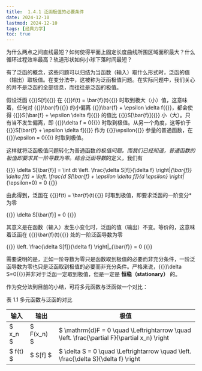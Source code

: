 ```yaml
---
title:  1.4.1 泛函极值的必要条件
date: 2024-12-10
lastmod: 2024-12-10
tags: [经典力学]
toc: true
---
```


为什么两点之间直线最短？如何使得平面上固定长度曲线所围区域面积最大？什么循环过程效率最高？轨道形状如何小球下落时间最短？

有了泛函的概念，这些问题可以归结为当函数（输入）取什么形式时，泛函的值（输出）取极值。在变分法中，这被称为泛函极值问题。在实际问题中，我们关心的并不是泛函的全部信息，而往往是泛函的极值。

假设泛函 {{<latex display="false">}}S[f]{{</latex>}} 在 {{<latex display="false">}}f(t) = \bar{f}(t){{</latex>}} 时取到极大（小）值，这意味着，任何对 {{<latex display="false">}}\bar{f}{{</latex>}} 的小偏离 {{<latex display="false">}}\bar{f} + \epsilon \delta f{{</latex>}}，都会使得 {{<latex display="false">}}S[\bar{f} + \epsilon \delta f]{{</latex>}} 的值比 {{<latex display="false">}}S[\bar{f}]{{</latex>}} 小（大）。只有当不发生偏离，即 {{<latex display="false">}}\delta f = 0{{</latex>}} 时取到极值。从另一个角度，这等价于 {{<latex display="false">}}S[\bar{f} + \epsilon \delta f]{{</latex>}} 作为 {{<latex display="false">}}\epsilon{{</latex>}} 参量的普通函数，在 {{<latex display="false">}}\epsilon = 0{{</latex>}} 时取到极值。

这样就将泛函极值问题转化为普通函数*的极值问题。而我们已经知道，普通函数的极值即要求其一阶导数为零。结合泛函导数*的定义，我们有

{{<latex display="true">}}
\delta S[\bar{f}] = \int dt \left. \frac{\delta S[f]}{\delta f} \right|_{\bar{f}} \delta f(t) = \left. \frac{d S[\bar{f} + \epsilon \delta f]}{d \epsilon} \right|_{\epsilon=0} = 0
{{</latex>}}

由此得到，泛函在 {{<latex display="false">}}f(t) = \bar{f}(t){{</latex>}} 时取到极值，即要求泛函的一阶变分*为零

{{<latex display="true">}}
\delta S[\bar{f}] = 0
{{</latex>}}

其意义是在函数（输入）发生小变化时，泛函的值（输出）不变。等价的，这意味着泛函在 {{<latex display="false">}}\bar{f}(t){{</latex>}} 处的一阶泛函导数为零

{{<latex display="true">}}
\left. \frac{\delta S[f]}{\delta f} \right|_{\bar{f}} = 0
{{</latex>}}

需要说明的是，正如一阶导数为零只是函数取到极值的必要而非充分条件，一阶泛函导数为零也只是泛函取到极值的必要而非充分条件。严格来说，{{<latex display="false">}}\delta S=0{{</latex>}}并非对于泛函一定取到极值，但是一定是 **恒稳（stationary）** 的。

作为变分法到目前的小结，可将多元函数与泛函做一个对比：

表 1.1 多元函数与泛函的对比

| 输入       | 输出         | 极值                                      |
|------------|--------------|-------------------------------------------|
| $ x_n $  | $ F(x_n) $ | $ \mathrm{d}F = 0 \quad \Leftrightarrow \quad \left. \frac{\partial F}{\partial x_n} \right|_{\bar{x}_n} = 0 $ |
| $ f(t) $ | $ S[f] $   | $ \delta S = 0 \quad \Leftrightarrow \quad \left. \frac{\delta S}{\delta f} \right|_{\bar{f}} = 0 $ |